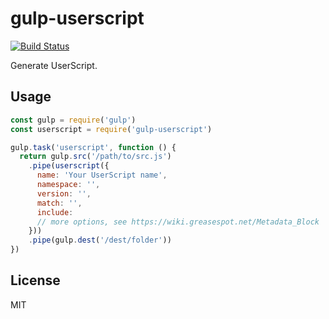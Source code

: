 # gulp-userscript

[![Build Status](https://travis-ci.org/pd4d10/gulp-userscript.svg?branch=master)](https://travis-ci.org/pd4d10/gulp-userscript)

Generate UserScript.

## Usage

```js
const gulp = require('gulp')
const userscript = require('gulp-userscript')

gulp.task('userscript', function () {
  return gulp.src('/path/to/src.js')
    .pipe(userscript({
      name: 'Your UserScript name',
      namespace: '',
      version: '',
      match: '',
      include:
      // more options, see https://wiki.greasespot.net/Metadata_Block
    }))
    .pipe(gulp.dest('/dest/folder'))
})
```

## License

MIT
